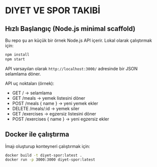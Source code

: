 # DIYET VE SPOR TAKIBİ

## Hızlı Başlangıç (Node.js minimal scaffold)

Bu repo şu an küçük bir örnek Node.js API içerir. Lokal olarak çalıştırmak için:

```bash
npm install
npm start
```

API varsayılan olarak `http://localhost:3000/` adresinde bir JSON selamlama döner.

API uç noktaları (örnek):

- GET / -> selamlama
- GET /meals -> yemek listesini döner
- POST /meals { name } -> yeni yemek ekler
- DELETE /meals/:id -> yemek siler
- GET /exercises -> egzersiz listesini döner
- POST /exercises { name } -> yeni egzersiz ekler

## Docker ile çalıştırma

İmajı oluşturup konteyneri çalıştırmak için:

```bash
docker build -t diyet-spor:latest .
docker run -p 3000:3000 diyet-spor:latest
```

<!-- ghcr-publish-trigger: commit to trigger GHCR publish workflow -->


